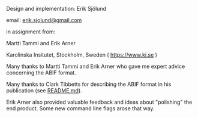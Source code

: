 Design and implementation: Erik Sjölund

email: erik.sjolund@gmail.com

in assignment from:

Martti Tammi and Erik Arner

Karolinska Insitutet, Stockholm, Sweden ( https://www.ki.se )

Many thanks to Martti Tammi and Erik Arner who gave me expert advice concerning
the ABIF format.

Many thanks to Clark Tibbetts for describing the ABIF format in his publication
(see [README.md](https://github.com/eriksjolund/abi2xml/blob/master/README.md#abif-file-format)).

Erik Arner also provided valuable feedback and ideas about "polishing" the end
product. Some new command line flags arose that way.
